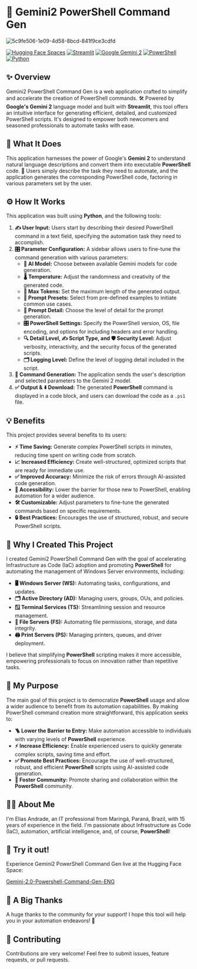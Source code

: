 # 🚀 Gemini2 PowerShell Command Gen

![5c9fe506-1e09-4d58-8bcd-841f9ce3cdfd](https://github.com/user-attachments/assets/970e287e-0f7e-435e-a6a6-7bdb953e536e)


[![Hugging Face Spaces](https://img.shields.io/badge/%F0%9F%A4%97%20Hugging%20Face-Spaces-blue)](https://huggingface.co/spaces/chaos4455/Gemini-2.0-Powershell-Command-Gen-ENG)
[![Streamlit](https://img.shields.io/badge/Streamlit-%2300BFFF.svg?style=flat&logo=streamlit&logoColor=white)](https://streamlit.io)
[![Google Gemini 2](https://img.shields.io/badge/Google_Gemini_2-blue?logo=google-gemini&logoColor=white)](https://ai.google.dev/models/gemini)
[![PowerShell](https://img.shields.io/badge/PowerShell-blue?logo=powershell&logoColor=white)](https://learn.microsoft.com/en-us/powershell/)
[![Python](https://img.shields.io/badge/Python-%233776AB.svg?style=flat&logo=python&logoColor=white)](https://www.python.org/)

## ✨ Overview

Gemini2 PowerShell Command Gen is a web application crafted to simplify and accelerate the creation of PowerShell commands. 🛠️ Powered by **Google's Gemini 2** language model and built with **Streamlit**, this tool offers an intuitive interface for generating efficient, detailed, and customized PowerShell scripts. It's designed to empower both newcomers and seasoned professionals to automate tasks with ease.

## 🎯 What It Does

This application harnesses the power of Google's **Gemini 2** to understand natural language descriptions and convert them into executable **PowerShell** code. 🤖 Users simply describe the task they need to automate, and the application generates the corresponding PowerShell code, factoring in various parameters set by the user.

## ⚙️ How It Works

This application was built using **Python**, and the following tools:

1.  **✍️ User Input:** Users start by describing their desired PowerShell command in a text field, specifying the automation task they need to accomplish.
2.  **🎛️ Parameter Configuration:** A sidebar allows users to fine-tune the command generation with various parameters:
    *   **🤖 AI Model:** Choose between available Gemini models for code generation.
    *   **🌡️ Temperature:** Adjust the randomness and creativity of the generated code.
    *   **📏 Max Tokens:** Set the maximum length of the generated output.
    *   **🎯 Prompt Presets:** Select from pre-defined examples to initiate common use cases.
    *   **🧐 Prompt Detail:** Choose the level of detail for the prompt generation.
    *   **🎛️ PowerShell Settings:** Specify the PowerShell version, OS, file encoding, and options for including headers and error handling.
    *   **🔍 Detail Level, ✍️ Script Type, and 🛡️ Security Level:** Adjust verbosity, interactivity, and the security focus of the generated scripts.
    *   **🗂️ Logging Level:** Define the level of logging detail included in the script.
3.  **🧠 Command Generation:** The application sends the user's description and selected parameters to the Gemini 2 model.
4.  **✅ Output & ⬇️ Download:** The generated **PowerShell** command is displayed in a code block, and users can download the code as a `.ps1` file.

## 💡 Benefits

This project provides several benefits to its users:

*   **⚡ Time Saving:** Generate complex PowerShell scripts in minutes, reducing time spent on writing code from scratch.
*   **📈 Increased Efficiency:** Create well-structured, optimized scripts that are ready for immediate use.
*   **✅ Improved Accuracy:** Minimize the risk of errors through AI-assisted code generation.
*   **🙌 Accessibility:** Lower the barrier for those new to PowerShell, enabling automation for a wider audience.
*   **🛠️ Customizable:** Adjust parameters to fine-tune the generated commands based on specific requirements.
*   **🔒 Best Practices:** Encourages the use of structured, robust, and secure PowerShell scripts.

## 🤔 Why I Created This Project

I created Gemini2 PowerShell Command Gen with the goal of accelerating Infrastructure as Code (IaC) adoption and promoting **PowerShell** for automating the management of Windows Server environments, including:

*   **🖥️ Windows Server (WS):** Automating tasks, configurations, and updates.
*   **🗂️ Active Directory (AD):** Managing users, groups, OUs, and policies.
*   **🪟 Terminal Services (TS):** Streamlining session and resource management.
*   **📁 File Servers (FS):** Automating file permissions, storage, and data integrity.
*   **🖨️ Print Servers (PS):** Managing printers, queues, and driver deployment.

I believe that simplifying **PowerShell** scripting makes it more accessible, empowering professionals to focus on innovation rather than repetitive tasks.

## 🎯 My Purpose

The main goal of this project is to democratize **PowerShell** usage and allow a wider audience to benefit from its automation capabilities. By making PowerShell command creation more straightforward, this application seeks to:

*   **🪜 Lower the Barrier to Entry:** Make automation accessible to individuals with varying levels of **PowerShell** experience.
*   **⚡ Increase Efficiency:** Enable experienced users to quickly generate complex scripts, saving time and effort.
*   **✅ Promote Best Practices:** Encourage the use of well-structured, robust, and efficient **PowerShell** scripts using AI-assisted code generation.
*   **🤝 Foster Community:** Promote sharing and collaboration within the **PowerShell** community.

## 🧑‍💻 About Me

I'm Elias Andrade, an IT professional from Maringá, Paraná, Brazil, with 15 years of experience in the field. I'm passionate about Infrastructure as Code (IaC), automation, artificial intelligence, and, of course, **PowerShell**!

## 🚀 Try it out!

Experience Gemini2 PowerShell Command Gen live at the Hugging Face Space:

[Gemini-2.0-Powershell-Command-Gen-ENG](https://huggingface.co/spaces/chaos4455/Gemini-2.0-Powershell-Command-Gen-ENG)

## 🙏 A Big Thanks

A huge thanks to the community for your support! I hope this tool will help you in your automation endeavors! 🙌

## 🤝 Contributing

Contributions are very welcome! Feel free to submit issues, feature requests, or pull requests.
